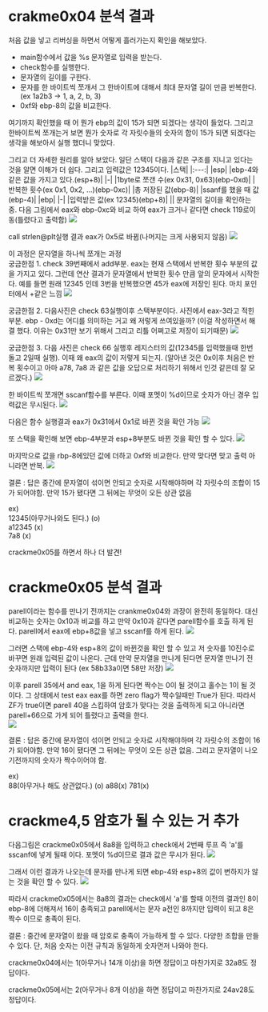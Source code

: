 # crakme0x04 분석 결과

처음 값을 넣고 리버싱을 하면서 어떻게 흘러가는지 확인을 해보았다.

- main함수에서 값을 %s 문자열로 입력을 받는다.
- check함수를 실행한다.
- 문자열의 길이를 구한다.
- 문자를 한 바이트씩 쪼개서 그 한바이트에 대해서 최대 문자열 길이 만큼 반복한다.(ex 1a2b3 -> 1, a, 2, b, 3)
- 0xf와 ebp-8의 값을 비교한다.

여기까지 확인했을 때 어 뭔가 ebp의 값이 15가 되면 되겠다는 생각이 들었다. 그리고 한바이트씩 쪼개는거 보면 뭔가 숫자로 각 자릿수들의 숫자의 합이 15가 되면 되겠다는 생각을 해보아서 실행 했더니 맞았다.

그리고 더 자세한 원리를 알아 보았다. 일단 스택이 다음과 같은 구조를 지니고 있다는 것을 알면 이해가 더 쉽다. 그리고 입력값은 12345이다.
|스택|
|:---:|
|esp|
|ebp-4와 같은 값을 가지고 있다.(esp+8)|
|-|
|1byte로 쪼갠 수(ex 0x31, 0x63)(ebp-0xd)|
|반복한 횟수(ex 0x1, 0x2, ...)(ebp-0xc)|
|총 저장된 값(ebp-8)|
|ssanf를 했을 때 값(ebp-4)|
|ebp|
|-|
|입력받은 값(ex 12345)(ebp+8)|
||
문자열의 길이을 확인하는 중. 다음 그림에서 eax와 ebp-0xc와 비교 하여 eax가 크거나 같다면 check 119로이동(틀렸다고 출력함) 
![](4-1.png)

call strlen@plt실행 결과 eax가 0x5로 바뀜(나머지는 크게 사용되지 않음)
![](4-1-1.png)

이 과정은 문자열을 하나씩 쪼개는 과정   
궁금한점 1. check 39번째에서 add부분. eax는 현재 스택에서 반복한 횟수 부분의 값을 가지고 있다.  그런데 연산 결과가 문자열에서 반복한 횟수 만큼 앞의 문자에서 시작한다. 예를 들면 원래 12345 인데 3번을 반복했으면 45가 eax에 저장인 된다. 마치 포인터에서 +같은 느낌
![](4-2.png)

궁금한점 2. 다음사진은 check 63실행이후 스택부분이다. 사진에서 eax-3라고 적힌 부분. ebp - 0xd는 어디를 의미하는 거고 왜 저렇게 쓰여있을까? (이걸 작성하면서 해결 했다. 이유는 0x31만 보기 위해서 그리고 리틀 어쩌고로 저장이 되기때문)
![](4-3.png)

궁금한점 3. 다음 사진은 check 66 실행후 레지스터의 값(12345를 입력했을때 한번 돌고 2일때 실행). 이때 왜 eax의 값이 저렇게 되는지. (알아낸 것은 0x이후 처음은 반복 횟수이고 아마 a78, 7a8 과 같은 값을 오답으로 처리하기 위해서 인것 같은데 잘 모르겠다.)
![](4-4-3.png)

한 바이트씩 쪼개면 sscanf함수를 부른다. 이때 포멧이 %d이므로 숫자가 아닌 경우 입력값은 무시된다.
![](4-4.png)

다음은 함수 실행결과 eax가 0x31에서 0x1로 바뀐 것을 확인 가능 
![](4-4-1.png)

또 스택을 확인해 보면 ebp-4부분과 esp+8부분도 바뀐 것을 확인 할 수 있다.
![](4-4-2.png)

마지막으로 값을 rbp-8에있던 값에 더하고 0xf와 비교한다. 만약 맞다면 맞고 출력 아니라면 반복.
![](4-5.png)

결론 : 답은 중간에 문자열이 섞이면 안되고 숫자로 시작해야하며 각 자릿수의 조합이 15가 되어야함. 만약 15가 됐다면 그 뒤에는 무엇이 오든 상관 없음

ex)   
12345(아무거나와도 된다.) (o)   
a12345 (x)  
7a8 (x)

crackme0x05를 하면서 하나 더 발견!


# crackme0x05 분석 결과

parell이라는 함수를 만나기 전까지는 crankme0x04와 과장이 완전히 동일하다. 대신 비교하는 숫자는 0x10과 비교를 하고 만약 0x10과 같다면 parell함수를 호출 하게 된다. parell에서 eax에 ebp+8값을 넣고 sscanf를 하게 된다.
![](5.png)

그러면 스택에 ebp-4와 esp+8의 값이 바뀐것을 확인 할 수 있고 저 숫자를 10진수로 바꾸면 원래 입력된 값이 나온다. 근데 만약 문자열을 만나게 된다면 문자열 만나기 전 숫자까지만 입력이 된다 (ex 58b33a이면 58만 저장)
![](5-1.png)

이후 parell 35에서 and eax, 1을 하게 된다면 짝수는 0이 될 것이고 홀수는 1이 될 것이다. 그 상태에서 test eax eax를 하면 zero flag가 짝수일때만 True가 된다. 따라서 ZF가 true이면 parell 40을 스킵하여 암호가 맞다는 것을 출력하게 되고 아니라면 parell+66으로 가게 되어 틀렸다고 출력을 한다.  
![](5-2.png)

결론 : 답은 중간에 문자열이 섞이면 안되고 숫자로 시작해야하며 각 자릿수의 조합이 16가 되어야함. 만약 16이 됐다면 그 뒤에는 무엇이 오든 상관 없음. 그리고 문자열이 나오기전까지의 숫자가 짝수이어야 함.

ex)   
88(아무거나 해도 상관없다.) (o)
a88(x)
781(x)

# crackme4,5 암호가 될 수 있는 거 추가

다음그림은 crackme0x05에서 8a8을 입력하고 check에서 2번째 루프 즉 'a'를 sscanf에 넣게 될때 이다. 포멧이 %d이므로 결과 값은 무시가 된다.
![](신기한거.png)

그래서 이런 결과가 나오는데 문자를 만나게 되면 ebp-4와 esp+8의 값이 변하지가 않는 것을 확인 할 수 있다.
![](신기한거-1.png)

따라서 crackme0x05에서는 8a8의 결과는 check에서 'a'를 할때 이전의 결과인 8이 ebp-8에 더해져서 16이 충족되고 parell에서는 문자 a전인 8까지만 입력이 되고 8은 짝수 이므로 충족이 된다.

결론 : 중간에 문자열이 왔을 때 암호로 충족이 가능하게 할 수 있다. 다양한 조합을 만들 수 있다. 단, 처음 숫자는 이전 규칙과 동일하게 숫자먼저 나와야 한다.   

crackme0x04에서는 1(아무거나 14개 이상)을 하면 정답이고 마찬가지로 32a8도 정답이다.

crackme0x05에서는 2(아무거나 8개 이상)을 하면 정답이고 마찬가지로 24av28도 정답이다.

